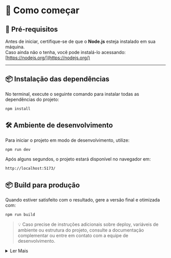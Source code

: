 # 🚀 Como começar

## 📌 Pré-requisitos

Antes de iniciar, certifique-se de que o **Node.js** esteja instalado em sua máquina.  
Caso ainda não o tenha, você pode instalá-lo acessando: [https://nodejs.org/](https://nodejs.org/)

---

## 📦 Instalação das dependências

No terminal, execute o seguinte comando para instalar todas as dependências do projeto:

```bash
npm install
```
## 🛠 Ambiente de desenvolvimento
Para iniciar o projeto em modo de desenvolvimento, utilize:
```bash
npm run dev
```
Após alguns segundos, o projeto estará disponível no navegador em:
```bash
http://localhost:5173/
```
## 📦 Build para produção
Quando estiver satisfeito com o resultado, gere a versão final e otimizada com:
```bash
npm run build
```
> 💡 Caso precise de instruções adicionais sobre deploy, variáveis de ambiente ou estrutura do projeto, consulte a documentação complementar ou entre em contato com a equipe de desenvolvimento.


<details>
  <summary>Ler Mais</summary>

### 🔧 Configurações adicionais

  Caso deseje personalizar o comportamento do projeto, você pode ajustar os seguintes arquivos:

  - `.env` — Defina variáveis de ambiente como `API_URL`, `PORT`, `MODE` etc.
  - `vite.config.ts` — Personalize configurações do Vite, como aliases, plugins e proxy.
  - `tailwind.config.js` — Ajuste a paleta de cores, tipografia e breakpoints do Tailwind.

</details>

